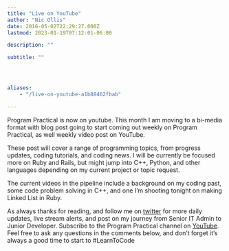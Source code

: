 ```yaml
---
title: "Live on YouTube"
author: "Nic Ollis"
date: 2016-05-02T22:29:27.000Z
lastmod: 2023-01-19T07:12:01-06:00

description: ""

subtitle: ""




aliases:
    - "/live-on-youtube-a1b88462fbab"

---
```


Program Practical is now on youtube. This month I am moving to a bi-media format with blog post going to start coming out weekly on Program Practical, as well weekly video post on YouTube.

These post will cover a range of programming topics, from progress updates, coding tutorials, and coding news. I will be currently be focused more on Ruby and Rails, but might jump into C++, Python, and other languages depending on my current project or topic request.

The current videos in the pipeline include a background on my coding past, some code problem solving in C++, and one I’m shooting tonight on making Linked List in Ruby.

As always thanks for reading, and follow me on [twitter](https://twitter.com/nic_ollis) for more daily updates, live stream alerts, and post on my journey from Senior IT Admin to Junior Developer. Subscribe to the Program Practical channel on [YouTube](https://www.youtube.com/c/Programpracticaltv). Feel free to ask any questions in the comments below, and don’t forget it’s always a good time to start to #LearnToCode
